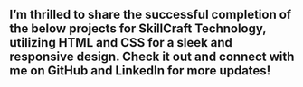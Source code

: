 ## I’m thrilled to share the successful completion of the below projects for SkillCraft Technology, utilizing HTML and CSS for a sleek and responsive design. Check it out and connect with me on GitHub and LinkedIn for more updates!
